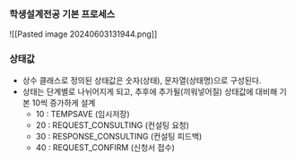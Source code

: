 
### 학생설계전공 기본 프로세스

![[Pasted image 20240603131944.png]]


### 상태값
- 상수 클래스로 정의된 상태값은 숫자(상태), 문자열(상태명)으로 구성된다.
- 상태는 단계별로 나뉘어지게 되고, 추후에 추가될(끼워넣어질) 상태값에 대비해 기본 10씩 증가하게 설계
	-  10 : TEMPSAVE (임시저장)
	-  20 : REQUEST_CONSULTING (컨설팅 요청)
	-  30 : RESPONSE_CONSULTING (컨설팅 피드백)
	-  40 : REQUEST_CONFIRM (신청서 접수)